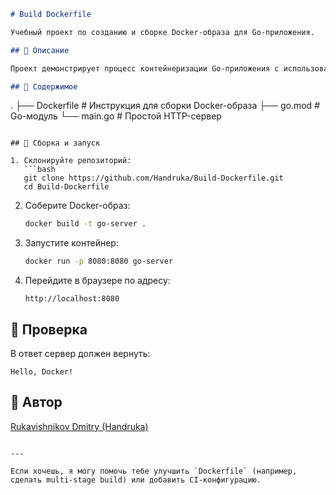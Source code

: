 ```markdown
# Build Dockerfile

Учебный проект по созданию и сборке Docker-образа для Go-приложения.

## 📌 Описание

Проект демонстрирует процесс контейнеризации Go-приложения с использованием `Docker`. Внутри находится простой HTTP-сервер, который разворачивается внутри контейнера.

## 📁 Содержимое

```
.
├── Dockerfile      # Инструкция для сборки Docker-образа
├── go.mod          # Go-модуль
└── main.go         # Простой HTTP-сервер
```

## 🐳 Сборка и запуск

1. Склонируйте репозиторий:
   ```bash
   git clone https://github.com/Handruka/Build-Dockerfile.git
   cd Build-Dockerfile
   ```

2. Соберите Docker-образ:
   ```bash
   docker build -t go-server .
   ```

3. Запустите контейнер:
   ```bash
   docker run -p 8080:8080 go-server
   ```

4. Перейдите в браузере по адресу:
   ```
   http://localhost:8080
   ```

## 🧪 Проверка

В ответ сервер должен вернуть:
```
Hello, Docker!
```

## 📌 Автор

[Rukavishnikov Dmitry (Handruka)](https://github.com/Handruka)
```

---

Если хочешь, я могу помочь тебе улучшить `Dockerfile` (например, сделать multi-stage build) или добавить CI-конфигурацию.
